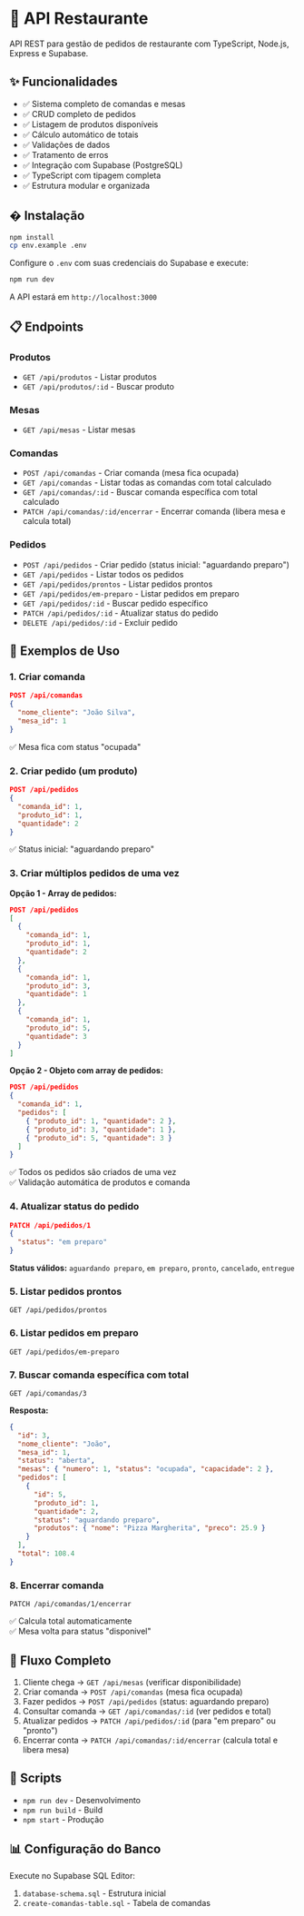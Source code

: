 # 🍕 API Restaurante

API REST para gestão de pedidos de restaurante com TypeScript, Node.js, Express e Supabase.

## ✨ Funcionalidades

- ✅ Sistema completo de comandas e mesas
- ✅ CRUD completo de pedidos
- ✅ Listagem de produtos disponíveis
- ✅ Cálculo automático de totais
- ✅ Validações de dados
- ✅ Tratamento de erros
- ✅ Integração com Supabase (PostgreSQL)
- ✅ TypeScript com tipagem completa
- ✅ Estrutura modular e organizada

## � Instalação

```bash
npm install
cp env.example .env
```

Configure o `.env` com suas credenciais do Supabase e execute:

```bash
npm run dev
```

A API estará em `http://localhost:3000`

## 📋 Endpoints

### Produtos
- `GET /api/produtos` - Listar produtos
- `GET /api/produtos/:id` - Buscar produto

### Mesas
- `GET /api/mesas` - Listar mesas

### Comandas
- `POST /api/comandas` - Criar comanda (mesa fica ocupada)
- `GET /api/comandas` - Listar todas as comandas com total calculado
- `GET /api/comandas/:id` - Buscar comanda específica com total calculado
- `PATCH /api/comandas/:id/encerrar` - Encerrar comanda (libera mesa e calcula total)

### Pedidos
- `POST /api/pedidos` - Criar pedido (status inicial: "aguardando preparo")
- `GET /api/pedidos` - Listar todos os pedidos
- `GET /api/pedidos/prontos` - Listar pedidos prontos
- `GET /api/pedidos/em-preparo` - Listar pedidos em preparo
- `GET /api/pedidos/:id` - Buscar pedido específico
- `PATCH /api/pedidos/:id` - Atualizar status do pedido
- `DELETE /api/pedidos/:id` - Excluir pedido

## 📝 Exemplos de Uso

### 1. Criar comanda
```json
POST /api/comandas
{
  "nome_cliente": "João Silva",
  "mesa_id": 1
}
```
✅ Mesa fica com status "ocupada"

### 2. Criar pedido (um produto)
```json
POST /api/pedidos
{
  "comanda_id": 1,
  "produto_id": 1,
  "quantidade": 2
}
```
✅ Status inicial: "aguardando preparo"

### 3. Criar múltiplos pedidos de uma vez
**Opção 1 - Array de pedidos:**
```json
POST /api/pedidos
[
  {
    "comanda_id": 1,
    "produto_id": 1,
    "quantidade": 2
  },
  {
    "comanda_id": 1,
    "produto_id": 3,
    "quantidade": 1
  },
  {
    "comanda_id": 1,
    "produto_id": 5,
    "quantidade": 3
  }
]
```

**Opção 2 - Objeto com array de pedidos:**
```json
POST /api/pedidos
{
  "comanda_id": 1,
  "pedidos": [
    { "produto_id": 1, "quantidade": 2 },
    { "produto_id": 3, "quantidade": 1 },
    { "produto_id": 5, "quantidade": 3 }
  ]
}
```
✅ Todos os pedidos são criados de uma vez  
✅ Validação automática de produtos e comanda

### 4. Atualizar status do pedido
```json
PATCH /api/pedidos/1
{
  "status": "em preparo"
}
```
**Status válidos:** `aguardando preparo`, `em preparo`, `pronto`, `cancelado`, `entregue`

### 5. Listar pedidos prontos
```
GET /api/pedidos/prontos
```

### 6. Listar pedidos em preparo
```
GET /api/pedidos/em-preparo
```

### 7. Buscar comanda específica com total
```
GET /api/comandas/3
```
**Resposta:**
```json
{
  "id": 3,
  "nome_cliente": "João",
  "mesa_id": 1,
  "status": "aberta",
  "mesas": { "numero": 1, "status": "ocupada", "capacidade": 2 },
  "pedidos": [
    {
      "id": 5,
      "produto_id": 1,
      "quantidade": 2,
      "status": "aguardando preparo",
      "produtos": { "nome": "Pizza Margherita", "preco": 25.9 }
    }
  ],
  "total": 108.4
}
```

### 8. Encerrar comanda
```
PATCH /api/comandas/1/encerrar
```
✅ Calcula total automaticamente  
✅ Mesa volta para status "disponivel"

## 🔄 Fluxo Completo

1. Cliente chega → `GET /api/mesas` (verificar disponibilidade)
2. Criar comanda → `POST /api/comandas` (mesa fica ocupada)
3. Fazer pedidos → `POST /api/pedidos` (status: aguardando preparo)
4. Consultar comanda → `GET /api/comandas/:id` (ver pedidos e total)
5. Atualizar pedidos → `PATCH /api/pedidos/:id` (para "em preparo" ou "pronto")
6. Encerrar conta → `PATCH /api/comandas/:id/encerrar` (calcula total e libera mesa)

## 🔧 Scripts

- `npm run dev` - Desenvolvimento
- `npm run build` - Build
- `npm start` - Produção

## 📊 Configuração do Banco

Execute no Supabase SQL Editor:
1. `database-schema.sql` - Estrutura inicial
2. `create-comandas-table.sql` - Tabela de comandas
